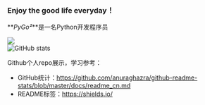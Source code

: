 ### Enjoy the good life everyday！

**_PyGo²_**是一名Python开发程序员  

![](https://img.shields.io/badge/Development%20Language-Python-FF0000)  
![GitHub stats](https://github-readme-stats.vercel.app/api?username=GIS90&theme=highcontrast&show_icons=true&hide=contribs,prs&count_private=true)


Github个人repo展示，学习参考：
- GitHub统计：https://github.com/anuraghazra/github-readme-stats/blob/master/docs/readme_cn.md
- README标签：https://shields.io/
